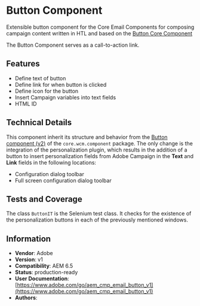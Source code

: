 <!--
Copyright 2021 Adobe

Licensed under the Apache License, Version 2.0 (the "License");
you may not use this file except in compliance with the License.
You may obtain a copy of the License at

    http://www.apache.org/licenses/LICENSE-2.0

Unless required by applicable law or agreed to in writing, software
distributed under the License is distributed on an "AS IS" BASIS,
WITHOUT WARRANTIES OR CONDITIONS OF ANY KIND, either express or implied.
See the License for the specific language governing permissions and
limitations under the License.
-->
# Button Component

Extensible button component for the Core Email Components for composing campaign content written in HTL and based on the [Button Core Component](https://github.com/adobe/aem-core-wcm-components/tree/main/content/src/content/jcr_root/apps/core/wcm/components/button/v2/button)

The Button Component serves as a call-to-action link.

## Features

* Define text of button
* Define link for when button is clicked
* Define icon for the button
* Insert Campaign variables into text fields
* HTML ID

## Technical Details

This component inherit its structure and behavior from the [Button component (v2)](https://github.com/adobe/aem-core-wcm-components/tree/main/content/src/content/jcr_root/apps/core/wcm/components/button/v2/button) of the `core.wcm.component` package. The only change is the integration of the personalization plugin, which results in the addition of a button to insert personalization fields from Adobe Campaign in the **Text** and **Link** fields in the following locations:

* Configuration dialog toolbar
* Full screen configuration dialog toolbar

## Tests and Coverage

The class `ButtonIT` is the Selenium test class. It checks for the existence of the personalization buttons in each of the previously mentioned windows.

## Information

* **Vendor**: Adobe
* **Version**: v1
* **Compatibility**: AEM 6.5
* **Status**: production-ready
* **User Documentation**: [https://www.adobe.com/go/aem_cmp_email_button_v1](https://www.adobe.com/go/aem_cmp_email_button_v1)
* **Authors**:

